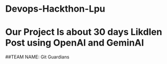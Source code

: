 # Devops-Hackthon-Lpu

# Our Project Is about 30 days Likdlen Post using OpenAI and GeminAI

##TEAM NAME: Git Guardians
